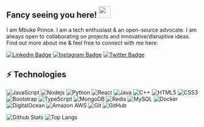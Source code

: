 ## Fancy seeing you here! <img src="https://raw.githubusercontent.com/aemmadi/aemmadi/master/wave.gif" width="30px">

I am Mbuke Prince. I am a tech enthusiast & an open-source advocate. I am always open to collaborating on projects and innovative/disruptive ideas. Find out more about me & feel free to connect with me here:

[![Linkedin Badge](https://img.shields.io/badge/-mbuke-blue?style=flat-square&logo=Linkedin&logoColor=white&link=https://www.linkedin.com/in/mbuke-ishimwe-73a967213/)](https://www.linkedin.com/in/mbuke-ishimwe-73a967213/)
[![Instagram Badge](https://img.shields.io/badge/-prince.m.01-purple?style=flat-square&logo=instagram&logoColor=white&link=https://instagram.com/prince.m.01/)](https://www.instagram.com/prince.m.01/)
[![Twitter Badge](https://img.shields.io/badge/-mbuke_404-blue?style=plastic&logo=Twitter&logoColor=white&link=https://twitter.com/404Mbuke/)](https://twitter.com/404Mbuke)

## ⚡ Technologies

![JavaScript](https://img.shields.io/badge/-JavaScript-black?style=flat-square&logo=javascript)
![Nodejs](https://img.shields.io/badge/-Nodejs-black?style=flat-square&logo=Node.js)
![Python](https://img.shields.io/badge/-Python-black?style=flat-square&logo=Python)
![React](https://img.shields.io/badge/-React-black?style=flat-square&logo=react)
![Java](https://img.shields.io/badge/-java-E34A86?style=flat-square&logo=java)
![C++](https://img.shields.io/badge/-C++-00599C?style=flat-square&logo=c)
![HTML5](https://img.shields.io/badge/-HTML5-E34F26?style=flat-square&logo=html5&logoColor=white)
![CSS3](https://img.shields.io/badge/-CSS3-1572B6?style=flat-square&logo=css3)
![Bootstrap](https://img.shields.io/badge/-Bootstrap-563D7C?style=flat-square&logo=bootstrap)
![TypeScript](https://img.shields.io/badge/-TypeScript-007ACC?style=flat-square&logo=typescript)
![MongoDB](https://img.shields.io/badge/-MongoDB-black?style=flat-square&logo=mongodb)
![Redis](https://img.shields.io/badge/-Redis-black?style=flat-square&logo=Redis)
![MySQL](https://img.shields.io/badge/-MySQL-black?style=flat-square&logo=mysql)
![Docker](https://img.shields.io/badge/-Docker-black?style=flat-square&logo=docker)
![DigitalOcean](https://img.shields.io/badge/-Digital%20Ocean-darkblue?style=flat-square&logo=digitalocean)
![Amazon AWS](https://img.shields.io/badge/Amazon%20AWS-232F3E?style=flat-square&logo=amazon-aws)
![Git](https://img.shields.io/badge/-Git-black?style=flat-square&logo=git)
![GitHub](https://img.shields.io/badge/-GitHub-181717?style=flat-square&logo=github)




![Github Stats](https://github-readme-stats.vercel.app/api?username=mbukerepo&count_private=true&show_icons=true&include_all_commits=true)
![Top Langs](https://github-readme-stats.vercel.app/api/top-langs/?username=mbukerepo&hide=TeX&layout=compact)
